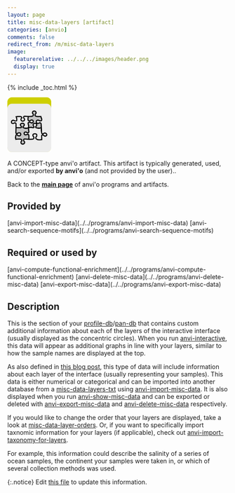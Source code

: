 ```yaml
---
layout: page
title: misc-data-layers [artifact]
categories: [anvio]
comments: false
redirect_from: /m/misc-data-layers
image:
  featurerelative: ../../../images/header.png
  display: true
---
```



{% include _toc.html %}


<img src="../../images/icons/CONCEPT.png" alt="CONCEPT" style="width:100px; border:none" />

A CONCEPT-type anvi'o artifact. This artifact is typically generated, used, and/or exported **by anvi'o** (and not provided by the user)..

Back to the **[main page](../../)** of anvi'o programs and artifacts.

## Provided by


<p style="text-align: left" markdown="1"><span class="artifact-p">[anvi-import-misc-data](../../programs/anvi-import-misc-data)</span> <span class="artifact-p">[anvi-search-sequence-motifs](../../programs/anvi-search-sequence-motifs)</span></p>


## Required or used by


<p style="text-align: left" markdown="1"><span class="artifact-r">[anvi-compute-functional-enrichment](../../programs/anvi-compute-functional-enrichment)</span> <span class="artifact-r">[anvi-delete-misc-data](../../programs/anvi-delete-misc-data)</span> <span class="artifact-r">[anvi-export-misc-data](../../programs/anvi-export-misc-data)</span></p>


## Description

This is the section of your <span class="artifact-n">[profile-db](/software/anvio/help/main/artifacts/profile-db)</span>/<span class="artifact-n">[pan-db](/software/anvio/help/main/artifacts/pan-db)</span> that contains custom additional information about each of the layers of the interactive interface (usually displayed as the concentric circles). When you run <span class="artifact-n">[anvi-interactive](/software/anvio/help/main/programs/anvi-interactive)</span>, this data will appear as additional graphs in line with your layers, similar to how the sample names are displayed at the top. 

As also defined in [this blog post](http://merenlab.org/2017/12/11/additional-data-tables/#views-items-layers-orders-some-anvio-terminology), this type of data will include information about each layer of the interface (usually representing your samples). This data is either numerical or categorical and can be imported into another database from a <span class="artifact-n">[misc-data-layers-txt](/software/anvio/help/main/artifacts/misc-data-layers-txt)</span> using <span class="artifact-n">[anvi-import-misc-data](/software/anvio/help/main/programs/anvi-import-misc-data)</span>. It is also displayed when you run <span class="artifact-n">[anvi-show-misc-data](/software/anvio/help/main/programs/anvi-show-misc-data)</span> and can be exported or deleted with <span class="artifact-n">[anvi-export-misc-data](/software/anvio/help/main/programs/anvi-export-misc-data)</span> and <span class="artifact-n">[anvi-delete-misc-data](/software/anvio/help/main/programs/anvi-delete-misc-data)</span> respectively. 

If you would like to change the order that your layers are displayed, take a look at <span class="artifact-n">[misc-data-layer-orders](/software/anvio/help/main/artifacts/misc-data-layer-orders)</span>. Or, if you want to specifically import taxnomic information for your layers (if applicable), check out <span class="artifact-n">[anvi-import-taxonomy-for-layers](/software/anvio/help/main/programs/anvi-import-taxonomy-for-layers)</span>.

For example, this information could describe the salinity of a series of ocean samples, the continent your samples were taken in, or which of several collection methods was used. 


{:.notice}
Edit [this file](https://github.com/merenlab/anvio/tree/master/anvio/docs/artifacts/misc-data-layers.md) to update this information.

